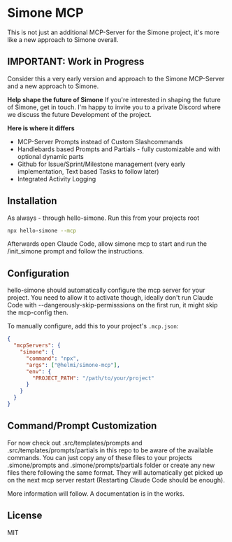 # Simone MCP

This is not just an additional MCP-Server for the Simone project, it's more like a new approach to Simone overall.

## IMPORTANT: Work in Progress

Consider this a very early version and approach to the Simone MCP-Server and a new approach to Simone.

**Help shape the future of Simone** If you're interested in shaping the future of Simone, get in touch. I'm happy to invite you to a private Discord where we discuss the future Development of the project.

**Here is where it differs**

- MCP-Server Prompts instead of Custom Slashcommands
- Handlebards based Prompts and Partials - fully customizable and with optional dynamic parts
- Github for Issue/Sprint/Milestone management (very early implementation, Text based Tasks to follow later)
- Integrated Activity Logging

## Installation

As always - through hello-simone. Run this from your projects root

```bash
npx hello-simone --mcp
```

Afterwards open Claude Code, allow simone mcp to start and run the /init_simone prompt and follow the instructions.

## Configuration

hello-simone should automatically configure the mcp server for your project. You need to allow it to activate though, ideally don't run Claude Code with --dangerously-skip-permisssions on the first run, it might skip the mcp-config then.

To manually configure, add this to your project's `.mcp.json`:

```json
{
  "mcpServers": {
    "simone": {
      "command": "npx",
      "args": ["@helmi/simone-mcp"],
      "env": {
        "PROJECT_PATH": "/path/to/your/project"
      }
    }
  }
}
```

## Command/Prompt Customization

For now check out .src/templates/prompts and .src/templates/prompts/partials in this repo to be aware of the available commands. You can just copy any of these files to your projects .simone/prompts and .simone/prompts/partials folder or create any new files there following the same format. They will automatically get picked up on the next mcp server restart (Restarting Claude Code should be enough).

More information will follow. A documentation is in the works.

## License

MIT
